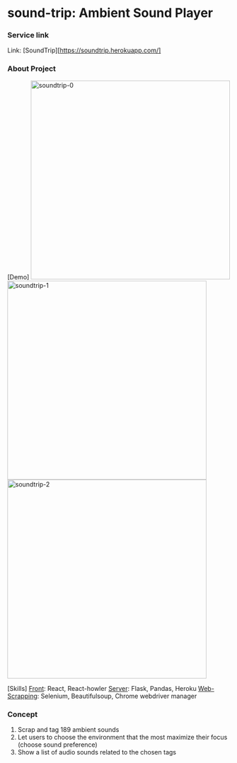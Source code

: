# sound-trip: Ambient Sound Player

### Service link
Link: [SoundTrip][https://soundtrip.herokuapp.com/]

### About Project

[Demo]
<img width="450" alt="soundtrip-0" src="https://user-images.githubusercontent.com/70524037/193593085-4298cfaf-272c-4d40-9d61-500448c9ac95.png">
<img width="450" alt="soundtrip-1" src="https://user-images.githubusercontent.com/70524037/193593092-29e9991e-a660-4468-9e57-8d0bdee9d796.png">
<img width="450" alt="soundtrip-2" src="https://user-images.githubusercontent.com/70524037/193593099-37f7cc09-521d-492f-b11b-e951f9026b86.png">

[Skills]
[Front](https://github.com/Yeonny0723/sound-trip/tree/master/sound-trip-src-code/client): React, React-howler
[Server](https://github.com/Yeonny0723/sound-trip/blob/master/sound-trip-src-code/server.py): Flask, Pandas, Heroku
[Web-Scrapping](https://github.com/Yeonny0723/sound-trip/blob/master/scrapping-code.ipynb): Selenium, Beautifulsoup, Chrome webdriver manager


### Concept
  1. Scrap and tag 189 ambient sounds
  2. Let users to choose the environment that the most maximize their focus (choose sound preference)
  3. Show a list of audio sounds related to the chosen tags
  
